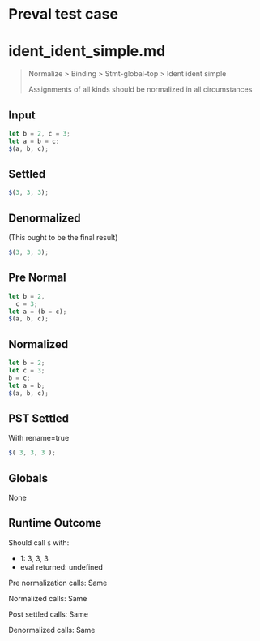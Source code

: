 # Preval test case

# ident_ident_simple.md

> Normalize > Binding > Stmt-global-top > Ident ident simple
>
> Assignments of all kinds should be normalized in all circumstances

## Input

`````js filename=intro
let b = 2, c = 3;
let a = b = c;
$(a, b, c);
`````

## Settled


`````js filename=intro
$(3, 3, 3);
`````

## Denormalized
(This ought to be the final result)

`````js filename=intro
$(3, 3, 3);
`````

## Pre Normal


`````js filename=intro
let b = 2,
  c = 3;
let a = (b = c);
$(a, b, c);
`````

## Normalized


`````js filename=intro
let b = 2;
let c = 3;
b = c;
let a = b;
$(a, b, c);
`````

## PST Settled
With rename=true

`````js filename=intro
$( 3, 3, 3 );
`````

## Globals

None

## Runtime Outcome

Should call `$` with:
 - 1: 3, 3, 3
 - eval returned: undefined

Pre normalization calls: Same

Normalized calls: Same

Post settled calls: Same

Denormalized calls: Same
